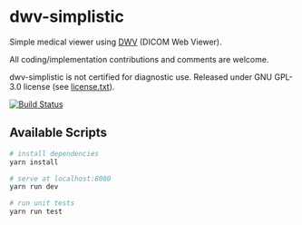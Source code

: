 # dwv-simplistic

Simple medical viewer using [DWV](https://github.com/ivmartel/dwv) (DICOM Web Viewer).

All coding/implementation contributions and comments are welcome.

dwv-simplistic is not certified for diagnostic use. Released under GNU GPL-3.0 license (see [license.txt](license.txt)).

[![Build Status](https://travis-ci.org/ivmartel/dwv-simplistic.svg?branch=master)](https://travis-ci.org/ivmartel/dwv-simplistic)

## Available Scripts

``` bash
# install dependencies
yarn install

# serve at localhost:8080
yarn run dev

# run unit tests
yarn run test
```
